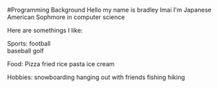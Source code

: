 #Programming Background
Hello my name is bradley Imai
I'm Japanese American
Sophmore in computer science

Here are somethings I like:

Sports:
	football	
	baseball
	golf

Food:
	Pizza
	fried rice
	pasta
	ice cream
	
Hobbies:
	snowboarding
	hanging out with friends
	fishing
	hiking
